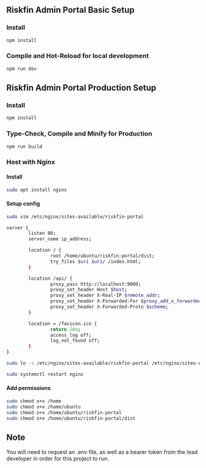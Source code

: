 ## Riskfin Admin Portal Basic Setup

### Install

```sh
npm install
```

### Compile and Hot-Reload for local development

```sh
npm run dev
```

## Riskfin Admin Portal Production Setup

### Install

```sh
npm install
```

### Type-Check, Compile and Minify for Production

```sh
npm run build
```

### Host with Nginx

#### Install

```sh
sudo apt install nginx
```

#### Setup config

```sh
sudo vim /etc/nginx/sites-available/riskfin-portal
```

```sh
server {
        listen 80;
        server_name ip_address;

        location / {
                root /home/ubuntu/riskfin-portal/dist;
                try_files $uri $uri/ /index.html;
        }

        location /api/ {
                proxy_pass http://localhost:9000;
                proxy_set_header Host $host;
                proxy_set_header X-Real-IP $remote_addr;
                proxy_set_header X-Forwarded-For $proxy_add_x_forwarded_for;
                proxy_set_header X-Forwarded-Proto $scheme;
        }

        location = /favicon.ico {
                return 204;
                access_log off;
                log_not_found off;
        }
}
```

```sh
sudo ln -s /etc/nginx/sites-available/riskfin-portal /etc/nginx/sites-enabled/
```

```sh
sudo systemctl restart nginx
```

#### Add permissions

```sh
sudo chmod o+x /home
sudo chmod o+x /home/ubuntu
sudo chmod o+x /home/ubuntu/riskfin-portal
sudo chmod o+x /home/ubuntu/riskfin-portal/dist
```

## Note

You will need to request an .env file, as well as a bearer token from the lead developer in order for this project to run.
